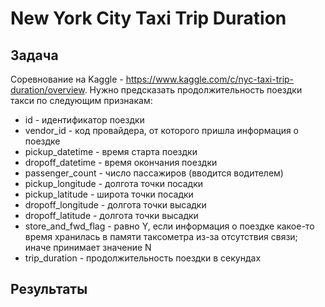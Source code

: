 # New York City Taxi Trip Duration
## Задача
Соревнование на Kaggle - https://www.kaggle.com/c/nyc-taxi-trip-duration/overview. Нужно предсказать продолжительность поездки такси по следующим признакам: 
* id - идентификатор поездки
* vendor_id - код провайдера, от которого пришла информация о поездке
* pickup_datetime - время старта поездки
* dropoff_datetime - время окончания поездки
* passenger_count - число пассажиров (вводится водителем)
* pickup_longitude - долгота точки посадки
* pickup_latitude - широта точки посадки
* dropoff_longitude - долгота точки высадки
* dropoff_latitude - долгота точки высадки
* store_and_fwd_flag - равно Y, если информация о поездке какое-то время хранилась в памяти таксометра из-за отсутствия связи; иначе принимает значение N
* trip_duration - продолжительность поездки в секундах
## Результаты
